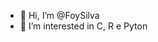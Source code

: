 - 👋 Hi, I’m @FoySilva
- 👀 I’m interested in C, R e Pyton


<!---
FoySilva/FoySilva is a ✨ special ✨ repository because its `README.md` (this file) appears on your GitHub profile.
You can click the Preview link to take a look at your changes.
--->
